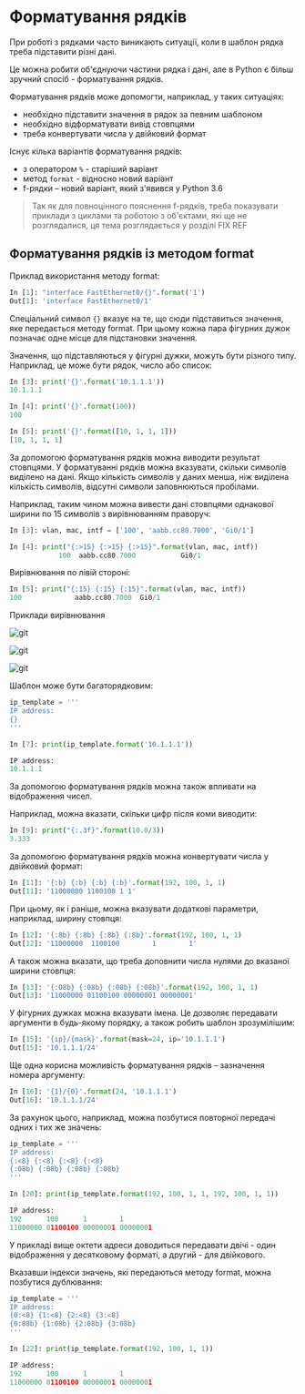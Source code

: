 # Форматування рядків

При роботі з рядками часто виникають ситуації, коли в шаблон рядка треба
підставити різні дані.

Це можна робити об'єднуючи частини рядка і дані, але в Python є більш зручний
спосіб - форматування рядків.

Форматування рядків може допомогти, наприклад, у таких ситуаціях:

* необхідно підставити значення в рядок за певним шаблоном
* необхідно відформатувати вивід стовпцями
* треба конвертувати числа у двійковий формат

Існує кілька варіантів форматування рядків:

* з оператором ``%`` - старіший варіант
* метод ``format`` - відносно новий варіант
* f-рядки – новий варіант, який з'явився у Python 3.6


> Так як для повноцінного пояснення f-рядків, треба показувати приклади з
> циклами та роботою з об'єктами, які ще не розглядалися, ця тема
> розглядається у розділі FIX REF


## Форматування рядків із методом format

Приклад використання методу format:

```python
In [1]: "interface FastEthernet0/{}".format('1')
Out[1]: 'interface FastEthernet0/1'
```

Спеціальний символ ``{}`` вказує на те, що сюди підставиться значення, яке
передається методу format. При цьому кожна пара фігурних дужок позначає одне
місце для підстановки значення.

Значення, що підставляються у фігурні дужки, можуть бути різного типу.
Наприклад, це може бути рядок, число або список:

```python
In [3]: print('{}'.format('10.1.1.1'))
10.1.1.1

In [4]: print('{}'.format(100))
100

In [5]: print('{}'.format([10, 1, 1, 1]))
[10, 1, 1, 1]
```

За допомогою форматування рядків можна виводити результат стовпцями. У
форматуванні рядків можна вказувати, скільки символів виділено на дані. Якщо
кількість символів у даних менша, ніж виділена кількість символів, відсутні
символи заповнюються пробілами.

Наприклад, таким чином можна вивести дані стовпцями однакової ширини по 15
символів з вирівнюванням праворуч:

```python
In [3]: vlan, mac, intf = ['100', 'aabb.cc80.7000', 'Gi0/1']

In [4]: print("{:>15} {:>15} {:>15}".format(vlan, mac, intf))
            100  aabb.cc80.7000           Gi0/1
```

Вирівнювання по лівій стороні:

```python
In [5]: print("{:15} {:15} {:15}".format(vlan, mac, intf))
100             aabb.cc80.7000  Gi0/1
```

Приклади вирівнювання

![git](https://pyneng.io/assets/images/04_str_format_align_all_left.png)

![git](https://pyneng.io/assets/images/04_str_format_align_all_right.png)

![git](https://pyneng.io/assets/images/04_str_format_align_l_r_r.png)

Шаблон може бути багаторядковим:

```python
ip_template = '''
IP address:
{}
'''

In [7]: print(ip_template.format('10.1.1.1'))

IP address:
10.1.1.1
```

За допомогою форматування рядків можна також впливати на відображення чисел.

Наприклад, можна вказати, скільки цифр після коми виводити:

```python
In [9]: print("{:.3f}".format(10.0/3))
3.333
```

За допомогою форматування рядків можна конвертувати числа у двійковий формат:

```python
In [11]: '{:b} {:b} {:b} {:b}'.format(192, 100, 1, 1)
Out[11]: '11000000 1100100 1 1'
```

При цьому, як і раніше, можна вказувати додаткові параметри, наприклад, ширину
стовпця:

```python
In [12]: '{:8b} {:8b} {:8b} {:8b}'.format(192, 100, 1, 1)
Out[12]: '11000000  1100100        1        1'
```

А також можна вказати, що треба доповнити числа нулями до вказаної ширини стовпця:

```python
In [13]: '{:08b} {:08b} {:08b} {:08b}'.format(192, 100, 1, 1)
Out[13]: '11000000 01100100 00000001 00000001'
```

У фігурних дужках можна вказувати імена. Це дозволяє передавати аргументи в
будь-якому порядку, а також робить шаблон зрозумілішим:

```python
In [15]: '{ip}/{mask}'.format(mask=24, ip='10.1.1.1')
Out[15]: '10.1.1.1/24'
```

Ще одна корисна можливість форматування рядків – зазначення номера аргументу:

```python
In [16]: '{1}/{0}'.format(24, '10.1.1.1')
Out[16]: '10.1.1.1/24'
```

За рахунок цього, наприклад, можна позбутися повторної передачі одних і тих же значень:

```python
ip_template = '''
IP address:
{:<8} {:<8} {:<8} {:<8}
{:08b} {:08b} {:08b} {:08b}
'''

In [20]: print(ip_template.format(192, 100, 1, 1, 192, 100, 1, 1))

IP address:
192      100      1        1
11000000 01100100 00000001 00000001
```

У прикладі вище октети адреси доводиться передавати двічі - один відображення у
десятковому форматі, а другий - для двійкового.

Вказавши індекси значень, які передаються методу format, можна позбутися
дублювання:

```python
ip_template = '''
IP address:
{0:<8} {1:<8} {2:<8} {3:<8}
{0:08b} {1:08b} {2:08b} {3:08b}
'''

In [22]: print(ip_template.format(192, 100, 1, 1))

IP address:
192      100      1        1
11000000 01100100 00000001 00000001
```
